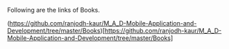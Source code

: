 Following are the links of Books.

(https://github.com/ranjodh-kaur/M_A_D-Mobile-Application-and-Development/tree/master/Books)[https://github.com/ranjodh-kaur/M_A_D-Mobile-Application-and-Development/tree/master/Books]
